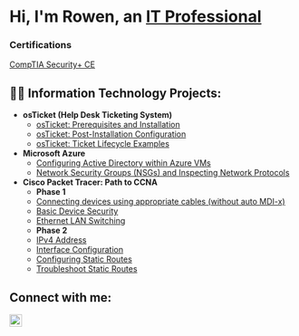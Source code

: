 <h1>Hi, I'm Rowen, an <a href="https://linkedin.com/in/rowen-robinson-ii-931b56254">IT Professional</a></h1>
<h3>Certifications</h3>
<p>
<a href="https://linkedin.com/in/rowen-robinson-ii-931b56254">CompTIA Security+ CE</a> 
</p>

<h2>👨‍💻 Information Technology Projects:</h2>

- <b>osTicket (Help Desk Ticketing System)</b>
  - [osTicket: Prerequisites and Installation](https://github.com/Rowen-Robinson-II/osticket-prereqs)
  - [osTicket: Post-Installation Configuration](https://github.com/Rowen-Robinson-II/coming-soon)
  - [osTicket: Ticket Lifecycle Examples](https://github.com/Rowen-Robinson-II/coming-soon)
- <b>Microsoft Azure</b>
  - [Configuring Active Directory within Azure VMs](https://github.com/Rowen-Robinson-II/configure-ad)
  - [Network Security Groups (NSGs) and Inspecting Network Protocols](https://github.com/Rowen-Robinson-II/azure-network-protocols)
- <b>Cisco Packet Tracer: Path to CCNA</b>
  - <b/>Phase 1</b>
  - [Connecting devices using appropriate cables (without auto MDI-x)](https://github.com/Rowen-Robinson-II/connecting-cables)
  - [Basic Device Security](https://github.com/Rowen-Robinson-II/connecting-cables)
  - [Ethernet LAN Switching](https://github.com/Rowen-Robinson-II/connecting-cables)
  - <b/>Phase 2</b>
  - [IPv4 Address](https://github.com/Rowen-Robinson-II/connecting-cables)
  - [Interface Configuration](https://github.com/Rowen-Robinson-II/connecting-cables)
  - [Configuring Static Routes](https://github.com/Rowen-Robinson-II/connecting-cables)
  - [Troubleshoot Static Routes](https://github.com/Rowen-Robinson-II/connecting-cables)
 

  
<h2>Connect with me:</h2>

[<img align="left" alt="Josh | LinkedIn" width="22px" src="https://cdn.jsdelivr.net/npm/simple-icons@v3/icons/linkedin.svg" />][linkedin]



[linkedin]: https://linkedin.com/in/rowen-robinson-ii-931b56254
